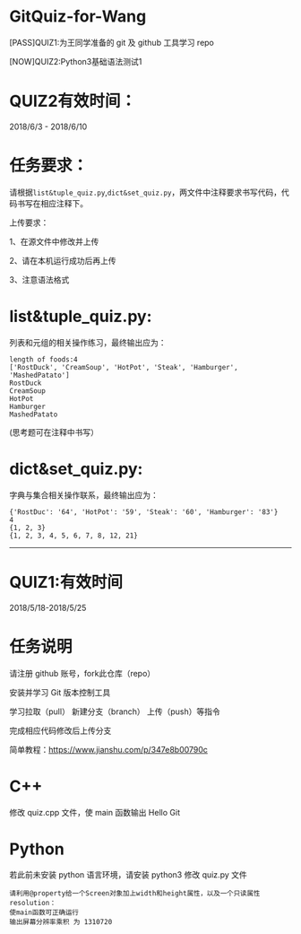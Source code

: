 # GitQuiz-for-Wang

[PASS]QUIZ1:为王同学准备的 git 及 github 工具学习 repo

[NOW]QUIZ2:Python3基础语法测试1


# QUIZ2有效时间：

2018/6/3 - 2018/6/10

# 任务要求：
请根据`list&tuple_quiz.py`,`dict&set_quiz.py`，两文件中注释要求书写代码，代码书写在相应注释下。

上传要求：

1、在源文件中修改并上传

2、请在本机运行成功后再上传

3、注意语法格式

# list&tuple_quiz.py:

列表和元组的相关操作练习，最终输出应为：


```
length of foods:4
['RostDuck', 'CreamSoup', 'HotPot', 'Steak', 'Hamburger', 'MashedPatato']
RostDuck
CreamSoup
HotPot
Hamburger
MashedPatato

```

(思考题可在注释中书写）

# dict&set_quiz.py:

字典与集合相关操作联系，最终输出应为：

```
{'RostDuc': '64', 'HotPot': '59', 'Steak': '60', 'Hamburger': '83'}
4
{1, 2, 3}
{1, 2, 3, 4, 5, 6, 7, 8, 12, 21}
```


<hr>

# QUIZ1:有效时间

2018/5/18-2018/5/25

# 任务说明

请注册 github 账号，fork此仓库（repo）

安装并学习 Git 版本控制工具

学习拉取（pull） 新建分支（branch） 上传（push）等指令

完成相应代码修改后上传分支

简单教程：https://www.jianshu.com/p/347e8b00790c

# C++

修改 quiz.cpp 文件，使 main 函数输出 Hello Git

# Python

若此前未安装 python 语言环境，请安装 python3
修改 quiz.py 文件

```
请利用@property给一个Screen对象加上width和height属性，以及一个只读属性resolution：
使main函数可正确运行
输出屏幕分辨率乘积 为 1310720
```
